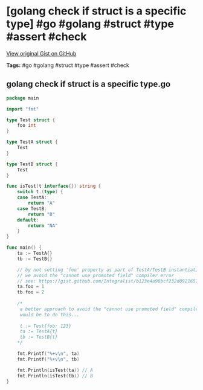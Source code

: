 # [golang check if struct is a specific type] #go #golang #struct #type #assert #check

[View original Gist on GitHub](https://gist.github.com/Integralist/e54d77099dd99f53ed8761883277f066)

**Tags:** #go #golang #struct #type #assert #check

## golang check if struct is a specific type.go

```go
package main

import "fmt"

type Test struct {
	foo int
}

type TestA struct {
	Test
}

type TestB struct {
	Test
}

func isTest(t interface{}) string {
	switch t.(type) {
	case TestA:
		return "A"
	case TestB:
		return "B"
	default:
		return "NA"
	}
}

func main() {
	ta := TestA{}
	tb := TestB{}

	// by not setting 'foo' property as part of TestA/TestB instantiation
    // we avoid the "cannot use promoted field" compiler error
    // see: https://gist.github.com/Integralist/b123e4a98bcf232d09216577c29f34a3
	ta.foo = 1
	tb.foo = 2
  
    /*
     a better approach to avoid the "cannot use promoted field" compiler error
     would be to do this...
     
     t := Test{foo: 123}
     ta := TestA{t}
     tb := TestB{t}
    */

	fmt.Printf("%+v\n", ta)
	fmt.Printf("%+v\n", tb)

	fmt.Println(isTest(ta)) // A
	fmt.Println(isTest(tb)) // B
}
```

